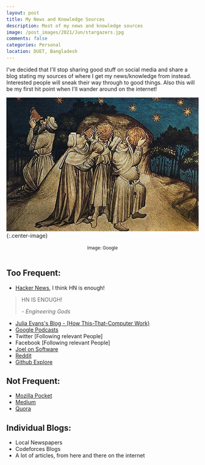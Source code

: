 ```yaml
---
layout: post
title: My News and Knowledge Sources
description: Most of my news and knowledge sources
image: /post_images/2021/Jun/stargazers.jpg
comments: false
categories: Personal
location: DUET, Bangladesh
---
```


I've decided that I'll stop sharing good stuff on social media and share a blog stating my sources of where I get my news/knowledge from instead. Interested people will sneak their way through to good things. Also this will be my first hit point when I'll wander around on the internet!

![Stargazers](/post_images/2021/Jun/stargazers.jpg){:.center-image}
<center> <small>Image: Google</small> </center> <br>


## Too Frequent:

- [Hacker News](http://news.ycombinator.com/), I think HN is enough!

> HN IS ENOUGH!
>
> <cite>- Engineering Gods</cite>

- [Julia Evans's Blog - (How This-That-Computer Work)](https://jvns.ca/)
- [Google Podcasts](https://podcasts.google.com/)
- Twitter  [Following relevant People]
- Facebook [Following relevant People]
- [Joel on Software](https://www.joelonsoftware.com/)
- [Reddit](http://reddit.com/)
- [Github Explore](https://github.com/explore)

## Not Frequent:

- [Mozilla Pocket](https://getpocket.com/explore/)
- [Medium](https://medium.com/)
- [Quora](http://quora.com/)


## Individual Blogs: 

- Local Newspapers
- Codeforces Blogs
- A lot of articles, from here and there on the internet